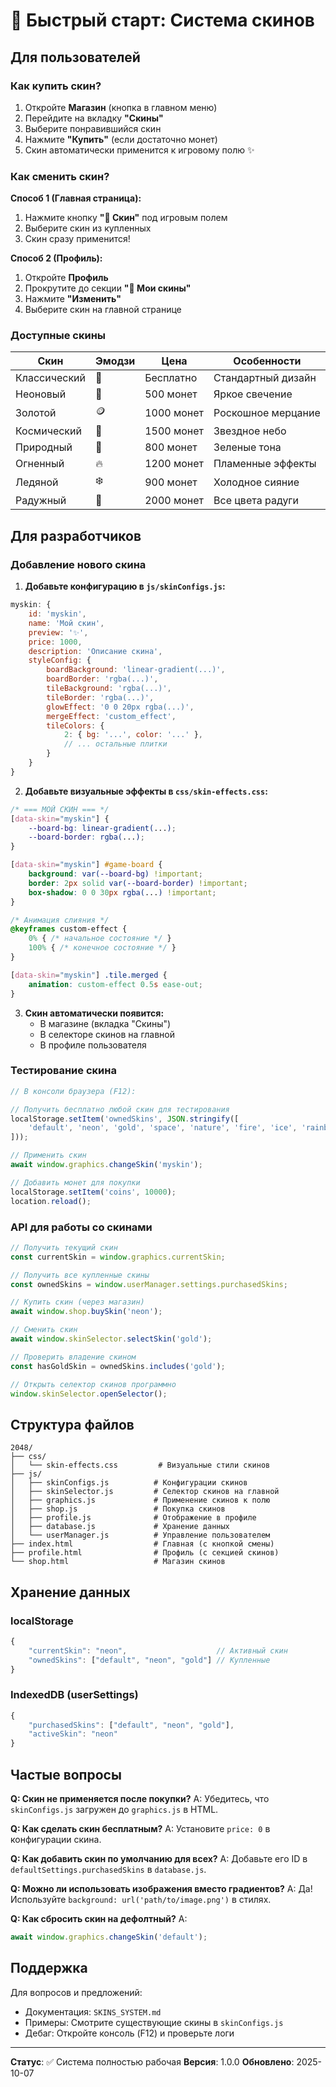 # 🎨 Быстрый старт: Система скинов

## Для пользователей

### Как купить скин?
1. Откройте **Магазин** (кнопка в главном меню)
2. Перейдите на вкладку **"Скины"**
3. Выберите понравившийся скин
4. Нажмите **"Купить"** (если достаточно монет)
5. Скин автоматически применится к игровому полю ✨

### Как сменить скин?
**Способ 1 (Главная страница):**
1. Нажмите кнопку **"🎨 Скин"** под игровым полем
2. Выберите скин из купленных
3. Скин сразу применится!

**Способ 2 (Профиль):**
1. Откройте **Профиль**
2. Прокрутите до секции **"🎨 Мои скины"**
3. Нажмите **"Изменить"**
4. Выберите скин на главной странице

### Доступные скины

| Скин | Эмодзи | Цена | Особенности |
|------|--------|------|-------------|
| Классический | 🎯 | Бесплатно | Стандартный дизайн |
| Неоновый | 🎇 | 500 монет | Яркое свечение |
| Золотой | 🪙 | 1000 монет | Роскошное мерцание |
| Космический | 🌌 | 1500 монет | Звездное небо |
| Природный | 🌿 | 800 монет | Зеленые тона |
| Огненный | 🔥 | 1200 монет | Пламенные эффекты |
| Ледяной | ❄️ | 900 монет | Холодное сияние |
| Радужный | 🌈 | 2000 монет | Все цвета радуги |

## Для разработчиков

### Добавление нового скина

1. **Добавьте конфигурацию в `js/skinConfigs.js`:**
```javascript
myskin: {
    id: 'myskin',
    name: 'Мой скин',
    preview: '✨',
    price: 1000,
    description: 'Описание скина',
    styleConfig: {
        boardBackground: 'linear-gradient(...)',
        boardBorder: 'rgba(...)',
        tileBackground: 'rgba(...)',
        tileBorder: 'rgba(...)',
        glowEffect: '0 0 20px rgba(...)',
        mergeEffect: 'custom_effect',
        tileColors: {
            2: { bg: '...', color: '...' },
            // ... остальные плитки
        }
    }
}
```

2. **Добавьте визуальные эффекты в `css/skin-effects.css`:**
```css
/* === МОЙ СКИН === */
[data-skin="myskin"] {
    --board-bg: linear-gradient(...);
    --board-border: rgba(...);
}

[data-skin="myskin"] #game-board {
    background: var(--board-bg) !important;
    border: 2px solid var(--board-border) !important;
    box-shadow: 0 0 30px rgba(...) !important;
}

/* Анимация слияния */
@keyframes custom-effect {
    0% { /* начальное состояние */ }
    100% { /* конечное состояние */ }
}

[data-skin="myskin"] .tile.merged {
    animation: custom-effect 0.5s ease-out;
}
```

3. **Скин автоматически появится:**
   - В магазине (вкладка "Скины")
   - В селекторе скинов на главной
   - В профиле пользователя

### Тестирование скина

```javascript
// В консоли браузера (F12):

// Получить бесплатно любой скин для тестирования
localStorage.setItem('ownedSkins', JSON.stringify([
    'default', 'neon', 'gold', 'space', 'nature', 'fire', 'ice', 'rainbow', 'myskin'
]));

// Применить скин
await window.graphics.changeSkin('myskin');

// Добавить монет для покупки
localStorage.setItem('coins', 10000);
location.reload();
```

### API для работы со скинами

```javascript
// Получить текущий скин
const currentSkin = window.graphics.currentSkin;

// Получить все купленные скины
const ownedSkins = window.userManager.settings.purchasedSkins;

// Купить скин (через магазин)
await window.shop.buySkin('neon');

// Сменить скин
await window.skinSelector.selectSkin('gold');

// Проверить владение скином
const hasGoldSkin = ownedSkins.includes('gold');

// Открыть селектор скинов программно
window.skinSelector.openSelector();
```

## Структура файлов

```
2048/
├── css/
│   └── skin-effects.css         # Визуальные стили скинов
├── js/
│   ├── skinConfigs.js          # Конфигурации скинов
│   ├── skinSelector.js         # Селектор скинов на главной
│   ├── graphics.js             # Применение скинов к полю
│   ├── shop.js                 # Покупка скинов
│   ├── profile.js              # Отображение в профиле
│   ├── database.js             # Хранение данных
│   └── userManager.js          # Управление пользователем
├── index.html                  # Главная (с кнопкой смены)
├── profile.html                # Профиль (с секцией скинов)
└── shop.html                   # Магазин скинов
```

## Хранение данных

### localStorage
```javascript
{
    "currentSkin": "neon",                    // Активный скин
    "ownedSkins": ["default", "neon", "gold"] // Купленные
}
```

### IndexedDB (userSettings)
```javascript
{
    "purchasedSkins": ["default", "neon", "gold"],
    "activeSkin": "neon"
}
```

## Частые вопросы

**Q: Скин не применяется после покупки?**
A: Убедитесь, что `skinConfigs.js` загружен до `graphics.js` в HTML.

**Q: Как сделать скин бесплатным?**
A: Установите `price: 0` в конфигурации скина.

**Q: Как добавить скин по умолчанию для всех?**
A: Добавьте его ID в `defaultSettings.purchasedSkins` в `database.js`.

**Q: Можно ли использовать изображения вместо градиентов?**
A: Да! Используйте `background: url('path/to/image.png')` в стилях.

**Q: Как сбросить скин на дефолтный?**
A: 
```javascript
await window.graphics.changeSkin('default');
```

## Поддержка

Для вопросов и предложений:
- Документация: `SKINS_SYSTEM.md`
- Примеры: Смотрите существующие скины в `skinConfigs.js`
- Дебаг: Откройте консоль (F12) и проверьте логи

---

**Статус**: ✅ Система полностью рабочая
**Версия**: 1.0.0
**Обновлено**: 2025-10-07
